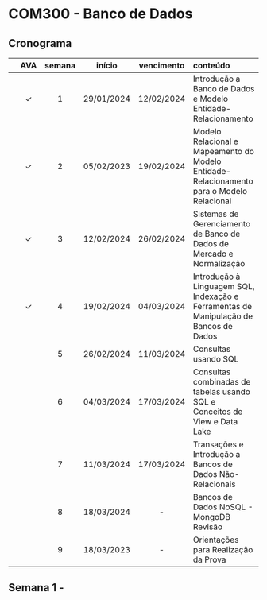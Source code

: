 # COM300 - Banco de Dados

## Cronograma

|   | AVA | semana | início | vencimento | conteúdo |
|:---:|:---:|:---:|:---:|:---:|:---|
|  | &check; | 1 | 29/01/2024 | 12/02/2024 | Introdução a Banco de Dados e Modelo Entidade-Relacionamento |
|  | &check; | 2 | 05/02/2023 | 19/02/2024 | Modelo Relacional e Mapeamento do Modelo Entidade-Relacionamento para o Modelo Relacional |
|  | &check; | 3 | 12/02/2024 | 26/02/2024 | Sistemas de Gerenciamento de Banco de Dados de Mercado e Normalização |
|  | &check; | 4 | 19/02/2024 | 04/03/2024 | Introdução à Linguagem SQL, Indexação e Ferramentas de Manipulação de Bancos de Dados |
|  |  | 5 | 26/02/2024 | 11/03/2024 | Consultas usando SQL |
|  |  | 6 | 04/03/2024 | 17/03/2024 | Consultas combinadas de tabelas usando SQL e Conceitos de View e Data Lake |
|  |  | 7 | 11/03/2024 | 17/03/2024 | Transações e Introdução a Bancos de Dados Não-Relacionais |
|  |  | 8 | 18/03/2024 | - | Bancos de Dados NoSQL - MongoDB Revisão |
|  |  | 9 | 18/03/2023 | - | Orientações para Realização da Prova |


## Semana 1 - 

|  |  |  |  |
|:---:|:---:|:---|:---|